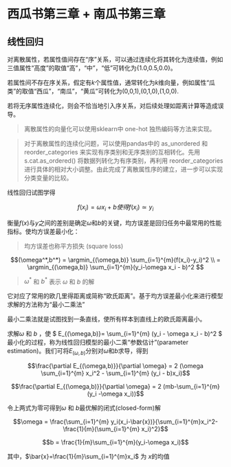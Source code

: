 # 西瓜书第三章 + 南瓜书第三章

## 线性回归

对离散属性，若属性值间存在“序”关系，可以通过连续化将其转化为连续值，例如三值属性“高度”的取值“高”，“中”，“低”可转化为{1.0,0.5,0.0}。

若属性间不存在序关系，假定有$k$个属性值，通常转化为$k$维向量，例如属性“瓜类”的取值“西瓜”，“南瓜”，“黄瓜”可转化为(0,0,1),(0,1,0),(1,0,0).

若将无序属性连续化，则会不恰当地引入序关系，对后续处理如距离计算等造成误导。

> 离散属性的向量化可以使用sklearn中 one-hot 独热编码等方法来实现。

> 对于离散属性的连续化问题，可以使用pandas中的 as_unordered 和 reorder_categories  来实现有序类别和无序类别的互相转化。先用 s.cat.as_ordered() 将数据列转化为有序类别，再利用 reorder_categories 进行具体的相对大小调整。由此完成了离散属性序的建立，进一步可以实现分类变量的比较。

线性回归试图学得

$$f(x_i) = \omega x_i+b 使得f(x_i)\simeq y_i$$

衡量$f(x)$与$y$之间的差别是确定$\omega$和$b$的关键，均方误差是回归任务中最常用的性能指标。使均方误差最小化：

> 均方误差也称平方损失 (square loss)

$$(\omega^*,b^*) = \argmin_{(\omega,b)} \sum_{i=1}^{m}(f(x_i)-y_i)^2 \\
            = \argmin_{(\omega,b)} \sum_{i=1}^{m}(y_i-\omega x_i - b)^2 $$


> $\omega^*$ 和 $b^*$ 表示 $\omega$ 和 $b$ 的解

它对应了常用的欧几里得距离或简称“欧氏距离”。基于均方误差最小化来进行模型求解的方法称为“最小二乘法”

最小二乘法就是试图找到一条直线，使所有样本到直线上的欧氏距离最小。

求解$\omega$ 和 $b$ ，使 $ E_{(\omega,b)}= \sum_{i=1}^{m} (y_i - \omega x_i - b)^2 $ 最小化的过程，称为线性回归模型的最小二乘“参数估计”(parameter estimation)。我们可将$E_{(\omega,b)}$分别对$\omega$和$b$求导，得到

$$\frac{\partial E_{(\omega,b)}}{\partial \omega} = 2 (\omega \sum_{i=1}^{m} x_i^2 - \sum_{i=1}^{m} (y_i - b)x_i)$$


$$\frac{\partial E_{(\omega,b)}}{\partial \omega} = 2 (mb-\sum_{i=1}^{m}(y_i -\omega x_i))$$

令上两式为零可得到$\omega$ 和 $b$最优解的闭式(closed-form)解

$$\omega = \frac{\sum_{i=1}^{m} y_i(x_i-\bar{x})}{\sum_{i=1}^{m}x_i^2-\frac{1}{m}(\sum_{i=1}^{m} x_i)^2}$$

$$b = \frac{1}{m}\sum_{i=1}^{m}(y_i-\omega x_i)$$

其中，$\bar{x}=\frac{1}{m}\sum_{i=1}^{m}x_i$ 为 $x$的均值



